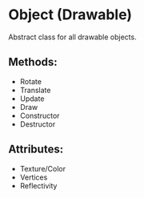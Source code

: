 Object (Drawable)
=================
Abstract class for all drawable objects.

Methods:
--------
  * Rotate
  * Translate
  * Update
  * Draw
  * Constructor
  * Destructor

Attributes:
-----------
  * Texture/Color
  * Vertices
  * Reflectivity
